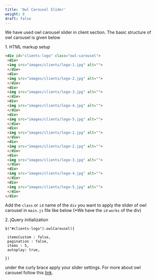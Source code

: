 ```yaml
---
title: 'Owl Carousel Slider'
weight: 8
draft: false
---
```


We have used owl carousel slider in client section. The basic structure of owl carousel is given below

1\. HTML markup setup  
```html
<div id="clients-logo" class="owl-carousel">
 <div>
 <img src="images/clients/logo-1.jpg" alt="">
 </div>
 <div>
 <img src="images/clients/logo-2.jpg" alt="">
 </div>
 <div>
 <img src="images/clients/logo-3.jpg" alt="">
 </div>
 <div>
 <img src="images/clients/logo-4.jpg" alt="">
 </div>
 <div>
 <img src="images/clients/logo-5.jpg" alt="">
 </div>
 <div>
 <img src="images/clients/logo-1.jpg" alt="">
 </div>
 <div>
 <img src="images/clients/logo-2.jpg" alt="">
 </div>
 <div>
 <img src="images/clients/logo-3.jpg" alt="">
 </div>
 <div>
 <img src="images/clients/logo-4.jpg" alt="">
 </div>
 <div>
 <img src="images/clients/logo-5.jpg" alt="">
 </div>
</div>
```

Add the `class` or `id` name of the `div` you want to apply the slider of owl carousel in `main.js` file like below (\*We have the `id` `works` of the div)

2\. jQuery initialization  
```JS  
$("#clients-logo").owlCarousel({

 itemsCustom : false,  
 pagination : false,  
 items : 5,  
 autoplay: true,

})  
```

under the curly brace apply your slider settings. For more about owl carousel follow this [link](https://owlcarousel2.github.io/OwlCarousel2/).